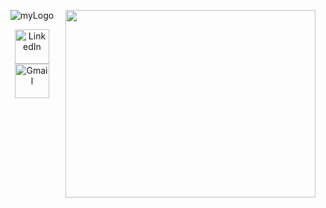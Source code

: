 
<p align="center">
    <img href="https://github.com/pedromaranini" src="https://i.ibb.co/pn7Q2P5/myLogo.jpg" alt="myLogo" border="0">
    <img href="https://github.com/pedromaranini" align="right" width="400" height="300" src="https://media.giphy.com/media/iIqmM5tTjmpOB9mpbn/source.gif" />
</p>

<p align="center">
    <a href="https://www.linkedin.com/in/pedromaranini30/">
        <img alt="LinkedIn" width="55px" src="https://png.pngtree.com/png-clipart/20190613/original/pngtree-linkedin-logo-icon-png-image_3570311.jpg" />
    </a><a href="mailto:pedrolucasmaranini30@gmail.com">
        <img alt="Gmail" width="55px" src="https://1000logos.net/wp-content/uploads/2018/05/Gmail-logo.png" />
    </a>
</p>



